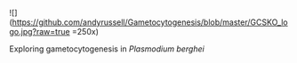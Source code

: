 ![](https://github.com/andyrussell/Gametocytogenesis/blob/master/GCSKO_logo.jpg?raw=true =250x)

Exploring gametocytogenesis in *Plasmodium berghei*
